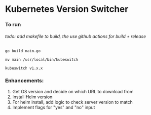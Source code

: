 # Kubernetes Version Switcher


### To run

###### todo: add makefile to build, the use github actions for build + release

```
go build main.go

mv main /usr/local/bin/kubeswitch

kubeswitch v1.x.x
```

### Enhancements:

1. Get OS version and decide on which URL to download from
2. Install Helm version 
3. For helm install, add logic to check server version to match
4. Implement flags for "yes" and "no" input
